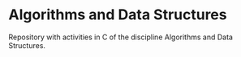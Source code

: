 # Algorithms and Data Structures

Repository with activities in C of the discipline Algorithms and Data Structures.
